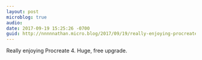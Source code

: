 ```yaml
---
layout: post
microblog: true
audio: 
date: 2017-09-19 15:25:26 -0700
guid: http://nnnnnathan.micro.blog/2017/09/19/really-enjoying-procreate.html
---
```

Really enjoying Procreate 4. Huge, free upgrade. 
